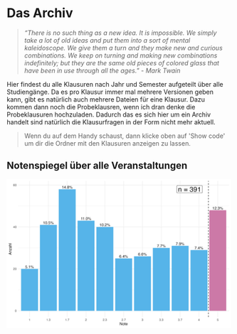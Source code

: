 # Das Archiv

>*“There is no such thing as a new idea. It is impossible. We simply take a lot of old ideas and put them into a sort of mental kaleidoscope. We give them a turn and they make new and curious combinations. We keep on turning and making new combinations indefinitely; but they are the same old pieces of colored glass that have been in use through all the ages." - Mark Twain*

Hier findest du alle Klausuren nach Jahr und Semester aufgeteilt über alle Studiengänge. Da es pro Klausur immer mal mehrere Versionen geben kann, gibt es natürlich auch mehrere Dateien für eine Klausur. Dazu kommen dann noch die Probeklausren, wenn ich dran denke die Probeklausuren hochzuladen. Dadurch das es sich hier um ein Archiv handelt sind natürlich die Klausurfragen in der Form nicht mehr aktuell.

> Wenn du auf dem Handy schaust, dann klicke oben auf 'Show code' um dir die Ordner mit den Klausuren anzeigen zu lassen.

## Notenspiegel über alle Veranstaltungen

![](_docs/density.png)

